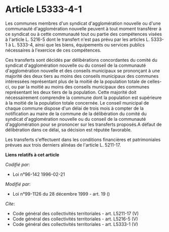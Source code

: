 # Article L5333-4-1

Les communes membres d'un syndicat d'agglomération nouvelle ou d'une communauté d'agglomération nouvelle peuvent à tout
moment transférer à ce syndicat ou à cette communauté tout ou partie des compétences visées à l'article L. 5216-5 dont le
transfert n'est pas prévu par les articles L. 5333-1 à L. 5333-4, ainsi que les biens, équipements ou services publics
nécessaires à l'exercice de ces compétences. 

Ces transferts sont décidés par délibérations concordantes du comité du syndicat d'agglomération nouvelle ou du conseil de la
communauté d'agglomération nouvelle et des conseils municipaux se prononçant à une majorité des deux tiers au moins des
conseils municipaux des communes intéressées représentant plus de la moitié de la population totale de celles-ci, ou par la
moitié au moins des conseils municipaux des communes représentant les deux tiers de la population. Cette majorité doit
nécessairement comprendre la commune dont la population est supérieure à la moitié de la population totale concernée. Le
conseil municipal de chaque commune dispose d'un délai de trois mois à compter de la notification au maire de la commune de
la délibération du comité du syndicat d'agglomération nouvelle ou du conseil de la communauté d'agglomération pour se
prononcer sur les transferts proposés.A défaut de délibération dans ce délai, sa décision est réputée favorable. 

Les transferts s'effectuent dans les conditions financières et patrimoniales prévues aux trois derniers alinéas de l'article
L. 5211-17.

**Liens relatifs à cet article**

_Codifié par_:

  - Loi n°96-142 1996-02-21

_Modifié par_:

  - Loi n°99-1126 du 28 décembre 1999 - art. 19 ()

_Cite_:

  - Code général des collectivités territoriales - art. L5211-17 (V)
  - Code général des collectivités territoriales - art. L5216-5 (V)
  - Code général des collectivités territoriales - art. L5333-1 (V)
